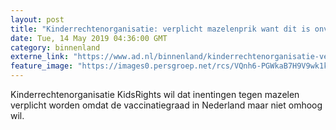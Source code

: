 ```yaml
---
layout: post
title: "Kinderrechtenorganisatie: verplicht mazelenprik want dit is onveilig"
date: Tue, 14 May 2019 04:36:00 GMT
category: binnenland
externe_link: "https://www.ad.nl/binnenland/kinderrechtenorganisatie-verplicht-mazelenprik-want-dit-is-onveilig~aceb60dd/"
feature_image: "https://images0.persgroep.net/rcs/VQnh6-PGWkaB7H9V9wk1kqTBLSs/diocontent/136890369/_fitwidth/400/?appId=21791a8992982cd8da851550a453bd7f&quality=0.7"
---
```


Kinderrechtenorganisatie KidsRights wil dat inentingen tegen mazelen verplicht worden omdat de vaccinatiegraad in Nederland maar niet omhoog wil.
